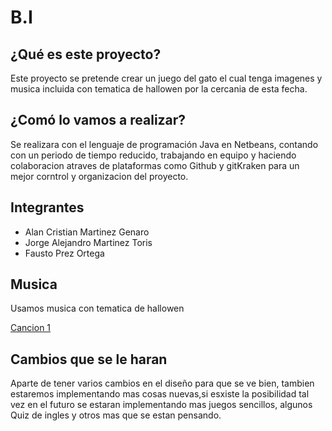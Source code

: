 # B.I
## ¿Qué es este proyecto?
Este proyecto se pretende crear un juego del gato el cual tenga imagenes y musica incluida con tematica de hallowen por la cercania de esta fecha.

## ¿Comó lo vamos a realizar?
Se realizara con el lenguaje de programación Java en Netbeans, contando con un periodo de tiempo reducido, trabajando en equipo y haciendo colaboracion atraves de plataformas como Github y gitKraken para un mejor corntrol y organizacion del proyecto.

## Integrantes
- Alan Cristian Martinez Genaro
- Jorge Alejandro Martinez Toris
- Fausto Prez Ortega

## Musica
Usamos musica con tematica de hallowen 

<a href="https://www.youtube.com/watch?v=0PxvIODAWNA"> Cancion 1 </a> 

##  Cambios que se le haran
Aparte de tener varios cambios en el diseño para que se ve bien, tambien estaremos implementando mas cosas nuevas,si esxiste la posibilidad tal vez en el futuro se estaran implementando mas juegos sencillos, algunos Quiz de ingles y otros mas que se estan pensando.
